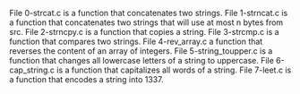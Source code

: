 File 0-strcat.c is a function that concatenates two strings.
File 1-strncat.c is a function that concatenates two strings that will use at most n bytes from src.
File 2-strncpy.c is a function that copies a string.
File 3-strcmp.c is a function that compares two strings.
File 4-rev_array.c a function that reverses the content of an array of integers.
File 5-string_toupper.c is a function that changes all lowercase letters of a string to uppercase.
File 6-cap_string.c is a function that capitalizes all words of a string.
File 7-leet.c is a function that encodes a string into 1337.
